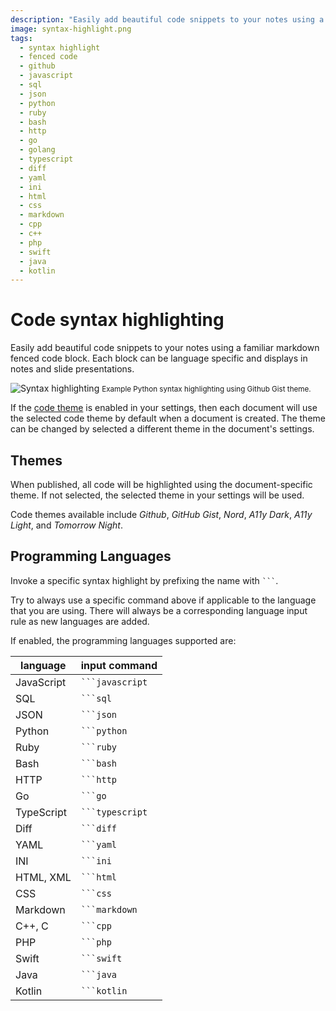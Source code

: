 ```yaml
---
description: "Easily add beautiful code snippets to your notes using a familiar markdown fenced code block. Each block can be language specific and displays in notes and slide presentations."
image: syntax-highlight.png
tags:
  - syntax highlight
  - fenced code
  - github
  - javascript
  - sql
  - json
  - python
  - ruby
  - bash
  - http
  - go
  - golang
  - typescript
  - diff
  - yaml
  - ini
  - html
  - css
  - markdown
  - cpp
  - c++
  - php
  - swift
  - java
  - kotlin
---
```


# Code syntax highlighting

Easily add beautiful code snippets to your notes using a familiar markdown fenced code block. Each block can be language specific and displays in notes and slide presentations.

![Syntax highlighting](/syntax-highlight.png)
<small>Example Python syntax highlighting using Github Gist theme.</small>

If the [code theme](/user-settings/settings.html#code-theme) is enabled in your settings, then each document will use the selected code theme by default when a document is created. The theme can be changed by selected a different theme in the document's settings.

## Themes

When published, all code will be highlighted using the document-specific theme. If not selected, the selected theme in your settings will be used.

Code themes available include _Github_, _GitHub Gist_, _Nord_, _A11y Dark_, _A11y Light_, and _Tomorrow Night_.

## Programming Languages

Invoke a specific syntax highlight by prefixing the name with ` ``` `.

Try to always use a specific command above if applicable to the language
that you are using. There will always be a corresponding language input rule as
new languages are added.

If enabled, the programming languages supported are:

| language   | input command     |
| ---------- | ----------------- |
| JavaScript | ` ```javascript ` |
| SQL        | ` ```sql `        |
| JSON       | ` ```json `       |
| Python     | ` ```python `     |
| Ruby       | ` ```ruby `       |
| Bash       | ` ```bash `       |
| HTTP       | ` ```http `       |
| Go         | ` ```go `         |
| TypeScript | ` ```typescript ` |
| Diff       | ` ```diff `       |
| YAML       | ` ```yaml `       |
| INI        | ` ```ini `        |
| HTML, XML  | ` ```html `       |
| CSS        | ` ```css `        |
| Markdown   | ` ```markdown `   |
| C++, C     | ` ```cpp `        |
| PHP        | ` ```php `        |
| Swift      | ` ```swift `      |
| Java       | ` ```java `       |
| Kotlin     | ` ```kotlin `     |

